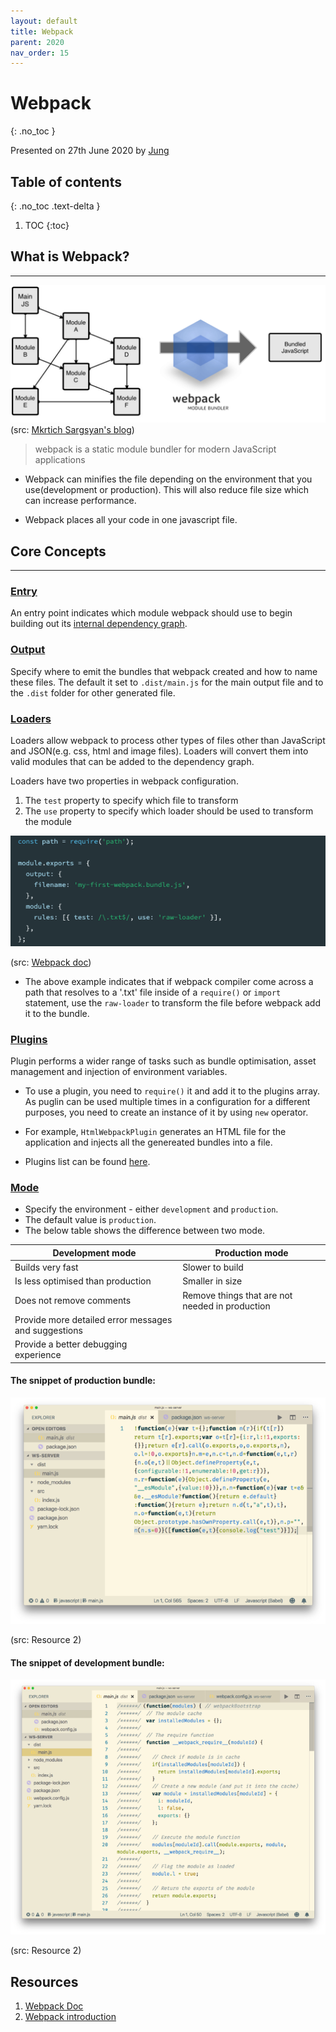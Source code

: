 ```yaml
---
layout: default
title: Webpack 
parent: 2020
nav_order: 15
---
```


# Webpack
{: .no_toc }

Presented on 27th June 2020 by [Jung](https://github.com/junglee1101)
## Table of contents
{: .no_toc .text-delta }

1. TOC
{:toc}

## What is Webpack?
----
![Webpack](Webpack.png)(src: [Mkrtich Sargsyan's blog](https://medium.com/geekculture/webpack-101-a-quick-look-at-webpack-and-its-uses-22ff598723a9))

> webpack is a static module bundler for modern JavaScript applications

- Webpack can minifies the file depending on the environment that you use(development or production). This will also reduce file size which can increase performance. 

- Webpack places all your code in one javascript file. 

## Core Concepts 
----
### **[Entry](https://webpack.js.org/concepts/entry-points)**

An entry point indicates which module webpack should use to begin building out its [internal dependency graph](https://webpack.js.org/concepts/dependency-graph/). 

### **[Output](https://webpack.js.org/concepts/output)**

Specify where to emit the bundles that webpack created and how to name these files. The default it set to `.dist/main.js` for the main output file and to the `.dist` folder for other generated file. 

### **[Loaders](https://webpack.js.org/concepts/loaders)**

Loaders allow webpack to process other types of files other than JavaScript and JSON(e.g. css, html and image files). Loaders will convert them into valid modules that can be added to the dependency graph. 

Loaders have two properties in webpack configuration. 
1. The `test` property to specify which file to transform
2. The `use` property to specify which loader should be used to transform the module

![Webpack Configuration file](Webpack_config.png)

(src: [Webpack doc](https://webpack.js.org/concepts/#entry))

- The above example indicates that if webpack compiler come across a path that resolves to a '.txt' file inside of a `require()` or `import` statement, use the `raw-loader` to transform the file before webpack add it to the bundle. 

### **[Plugins](https://webpack.js.org/api/plugins)**

Plugin performs a wider range of tasks such as bundle optimisation, asset management and injection of environment variables. 

- To use a plugin, you need to `require()` it and add it to the plugins array. As puglin can be used multiple times in a configuration for a different purposes, you need to create an instance of it by using `new` operator. 

- For example, `HtmlWebpackPlugin` generates an HTML file for the application and injects all the genereated bundles into a file. 

- Plugins list can be found [here](https://webpack.js.org/plugins/).

### **[Mode](https://webpack.js.org/configuration/mode)**

- Specify the environment - either `development` and `production`.
- The default value is `production`.
- The below table shows the difference between two mode. 

| Development mode                                     | Production mode                                 |
|------------------------------------------------------|-------------------------------------------------|
| Builds very fast                                     | Slower to build                                 |
| Is less optimised than production                    | Smaller in size                                 |
| Does not remove comments                             | Remove things that are not needed in production |
| Provide more detailed error messages and suggestions |                                                 |
| Provide a better debugging experience                |                                                 |

#### The snippet of production bundle:

![production](production.png)

(src: Resource 2)

#### The snippet of development bundle:

![development](development.png) 

(src: Resource 2)
## Resources 
1. [Webpack Doc](https://webpack.js.org/)
2. [Webpack introduction](https://medium.com/free-code-camp/a-beginners-introduction-to-webpack-2620415e46b3)